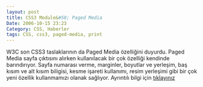 ```yaml
---
layout: post
title: CSS3 Module&#58; Paged Media
Date: 2006-10-15 23:23
Category: CSS, Haberler
tags: CSS, css3, paged-media, print
---
```


W3C son CSS3 taslaklarının da Paged Media özelliğini duyurdu. Paged
Media sayfa çıktısını alırken kullanılacak bir çok özelliği kendinde
barındırıyor. Sayfa numarası verme, marginler, boyutlar ve yerleşim, baş
kısım ve alt kısım biligisi, kesme işareti kullanımı, resim yerleşimi
gibi bir çok yeni özellik kullanmamızı olanak sağlıyor. Ayrıntılı bilgi
için [tıklayınız][]

  [tıklayınız]: http://www.w3.org/TR/2006/WD-css3-page-20061010/
